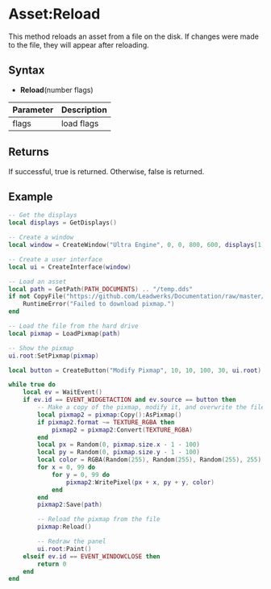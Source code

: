 # Asset:Reload

This method reloads an asset from a file on the disk. If changes were made to the file, they will appear after reloading.

## Syntax

- **Reload**(number flags)

| Parameter | Description |
|---|---|
| flags | load flags |

## Returns

If successful, true is returned. Otherwise, false is returned.

## Example

```lua
-- Get the displays
local displays = GetDisplays()

-- Create a window
local window = CreateWindow("Ultra Engine", 0, 0, 800, 600, displays[1])

-- Create a user interface
local ui = CreateInterface(window)

-- Load an asset
local path = GetPath(PATH_DOCUMENTS) .. "/temp.dds"
if not CopyFile("https://github.com/Leadwerks/Documentation/raw/master/Assets/Materials/Ground/dirt01.dds", path) then
    RuntimeError("Failed to download pixmap.")
end

-- Load the file from the hard drive
local pixmap = LoadPixmap(path)

-- Show the pixmap
ui.root:SetPixmap(pixmap)

local button = CreateButton("Modify Pixmap", 10, 10, 100, 30, ui.root)

while true do
    local ev = WaitEvent()
    if ev.id == EVENT_WIDGETACTION and ev.source == button then
        -- Make a copy of the pixmap, modify it, and overwrite the file
        local pixmap2 = pixmap:Copy():AsPixmap()
        if pixmap2.format ~= TEXTURE_RGBA then
            pixmap2 = pixmap2:Convert(TEXTURE_RGBA)
        end
        local px = Random(0, pixmap.size.x - 1 - 100)
        local py = Random(0, pixmap.size.y - 1 - 100)
        local color = RGBA(Random(255), Random(255), Random(255), 255)
        for x = 0, 99 do
            for y = 0, 99 do
                pixmap2:WritePixel(px + x, py + y, color)
            end
        end
        pixmap2:Save(path)

        -- Reload the pixmap from the file
        pixmap:Reload()

        -- Redraw the panel
        ui.root:Paint()
    elseif ev.id == EVENT_WINDOWCLOSE then
        return 0
    end
end
```
